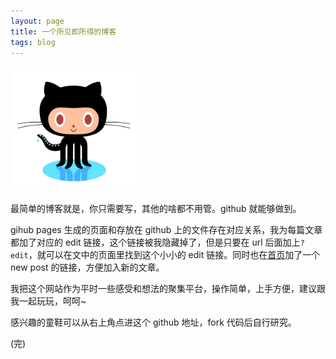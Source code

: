 ```yaml
---
layout: page
title: 一个所见即所得的博客
tags: blog
---
```


<img src="/imgs/shares/github-logo.png" style="width:200px;height:200px" alt="github logo" />

最简单的博客就是，你只需要写，其他的啥都不用管。github 就能够做到。

gihub pages 生成的页面和存放在 github 上的文件存在对应关系，我为每篇文章都加了对应的 edit 链接，这个链接被我隐藏掉了，但是只要在 url 后面加上`?edit`，就可以在文中的页面里找到这个小小的 edit 链接。同时也在[首页](/)加了一个 new post 的链接，方便加入新的文章。

我把这个网站作为平时一些感受和想法的聚集平台，操作简单，上手方便，建议跟我一起玩玩，呵呵~

感兴趣的童鞋可以从右上角点进这个 github 地址，fork 代码后自行研究。

(完)

